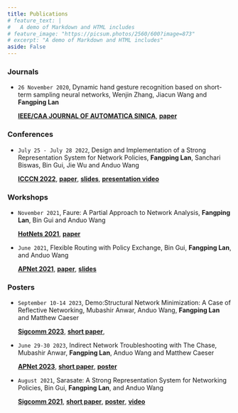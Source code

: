 ```yaml
---
title: Publications
# feature_text: |
#   A demo of Markdown and HTML includes
# feature_image: "https://picsum.photos/2560/600?image=873"
# excerpt: "A demo of Markdown and HTML includes"
aside: False
---
```

### Journals

- `26 November 2020`, Dynamic hand gesture recognition based on short-term sampling neural networks, Wenjin Zhang, Jiacun Wang and **Fangping Lan**
  
  [**IEEE/CAA JOURNAL OF AUTOMATICA SINICA**](/), 
  [**paper**](https://ieeexplore.ieee.org/document/9272702)

### Conferences

- `July 25 - July 28 2022`, Design and Implementation of a Strong Representation System for Network Policies, **Fangping Lan**, Sanchari Biswas, Bin Gui, Jie Wu and Anduo Wang

  [**ICCCN 2022**](http://www.icccn.org/),
  [**paper**](https://ieeexplore.ieee.org/document/9868871),
  [**slides**](/docs/icccn2022/icccn2022-v2-7.pdf),
  [**presentation video**](https://www.youtube.com/watch?v=5BwFTQoFETA)



### Workshops
- `November 2021`, Faure: A Partial Approach to Network Analysis, **Fangping Lan**, Bin Gui and Anduo Wang
   
  [**HotNets 2021**](https://conferences.sigcomm.org/hotnets/2021/),
  [**paper**](http://anduowang.github.io/docs/faure.pdf)

- `June 2021`, Flexible Routing with Policy Exchange, Bin Gui, **Fangping Lan**, and Anduo Wang

  [**APNet 2021**](https://conferences.sigcomm.org/events/apnet2021/index.html),
  [**paper**](https://conferences.sigcomm.org/events/apnet2021/papers/apnet2021-2.pdf), 
  [**slides**](docs/apnet2021/apnet21-talk.key)


### Posters
- `September 10-14 2023`, Demo:Structural Network Minimization: A Case of Reflective Networking, Mubashir Anwar, Anduo Wang, **Fangping Lan** and Matthew Caeser
  
  [**Sigcomm 2023**](https://conferences.sigcomm.org/sigcomm/2023/cf-posters.html),
  [**short paper**](docs/sigcomm2023demo/Sigcomm23_shortpaper.pdf),
  <!-- [**poster**](docs/apnet2023/poster_APnet23.pdf) -->
  <!-- [**video**](https://youtu.be/w9nH2et3zdI) -->

- `June 29-30 2023`, Indirect Network Troubleshooting with The Chase, Mubashir Anwar, **Fangping Lan**, Anduo Wang and Matthew Caeser
  
  [**APNet 2023**](https://conferences.sigcomm.org/events/apnet2023/index.html),
  [**short paper**](docs/apnet2023/IndirectNetworkTroubleshootingwithTheChase.pdf),
  [**poster**](docs/apnet2023/poster_APnet23.pdf)
  <!-- [**video**](https://youtu.be/w9nH2et3zdI) -->

- `August 2021`, Sarasate: A Strong Representation System for Networking Policies, Bin Gui, **Fangping Lan**, and Anduo Wang
  
  [**Sigcomm 2021**](https://conferences.sigcomm.org/sigcomm/2021/cf-posters.html),
  [**short paper**](https://anduowang.github.io/docs/sigcomm2021demo.pdf),
  [**poster**](docs/sigcom2021demo/Poster-%20Sarasate%20A%20Strong%20Representation%20System%20for%20Network%20Policies.pdf),
  [**video**](https://youtu.be/w9nH2et3zdI)



